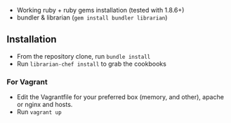 * Working ruby + ruby gems installation (tested with 1.8.6+)
* bundler & librarian (`gem install bundler librarian`)

## Installation

* From the repository clone, run `bundle install`
* Run `librarian-chef install` to grab the cookbooks

### For Vagrant

* Edit the Vagrantfile for your preferred box (memory, and other), apache or nginx and hosts.
* Run `vagrant up`